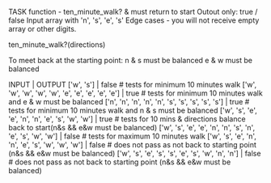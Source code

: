 TASK
function - ten_minute_walk? & must return to start
Outout only: true / false
Input array with 'n', 's', 'e', 's'
Edge cases - you will not receive empty array or other digits.

ten_minute_walk?(directions)

To meet back at the starting point:
 n & s must be balanced 
 e & w must be balanced


INPUT                                                         | OUTPUT
['w', 's']                                                    | false   # tests for minimum 10 minutes walk
['w', 'w', 'w', 'w', 'w', 'e', 'e', 'e', 'e', 'e']            | true    # tests for minimum 10 minutes walk and e & w must be balanced
['n', 'n', 'n', 'n', 'n', 's', 's', 's', 's', 's']            | true    # tests for minimum 10 minutes walk and n & s must be balanced
['w', 's', 'e', 'e', 'n', 'n', 'e', 's', 'w', 'w']            | true    # tests for 10 mins & directions balance back to start(n&s && e&w must be balanced)
['w', 's', 'e', 'e', 'n', 'n', 's', 'n', 'e', 's', 'w', 'w']  | false   # tests for maximum 10 minutes walk
['w', 's', 'e', 'n', 'n', 'e', 's', 'w', 'w', 'w']            | false   # does not pass as not back to starting point (n&s && e&w must be balanced)
['w', 's', 'e', 's', 's', 'e', 's', 'w', 'n', 'n']            | false   # does not pass as not back to starting point (n&s && e&w must be balanced)


